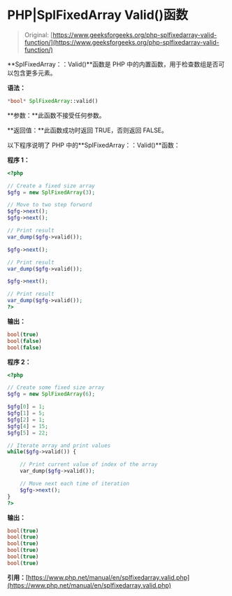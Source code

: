 # PHP|SplFixedArray Valid()函数

> Original: [https://www.geeksforgeeks.org/php-splfixedarray-valid-function/](https://www.geeksforgeeks.org/php-splfixedarray-valid-function/)

**SplFixedArray：：Valid()**函数是 PHP 中的内置函数，用于检查数组是否可以包含更多元素。

**语法：**

```php
*bool* SplFixedArray::valid()
```

**参数：**此函数不接受任何参数。

**返回值：**此函数成功时返回 TRUE，否则返回 FALSE。

以下程序说明了 PHP 中的**SplFixedArray：：Valid()**函数：

**程序 1：**

```php
<?php

// Create a fixed size array
$gfg = new SplFixedArray(3);

// Move to two step forword
$gfg->next();
$gfg->next();

// Print result
var_dump($gfg->valid());

$gfg->next();

// Print result
var_dump($gfg->valid());

$gfg->next();

// Print result
var_dump($gfg->valid());
?>
```

**输出：**

```php
bool(true)
bool(false)
bool(false)

```

**程序 2：**

```php
<?php

// Create some fixed size array
$gfg = new SplFixedArray(6);

$gfg[0] = 1;
$gfg[1] = 5;
$gfg[2] = 1;
$gfg[4] = 15;
$gfg[5] = 22;

// Iterate array and print values
while($gfg->valid()) {

    // Print current value of index of the array
    var_dump($gfg->valid());

    // Move next each time of iteration
    $gfg->next();
}
?>
```

**输出：**

```php
bool(true)
bool(true)
bool(true)
bool(true)
bool(true)
bool(true)

```

**引用：**[https://www.php.net/manual/en/splfixedarray.valid.php](https://www.php.net/manual/en/splfixedarray.valid.php)